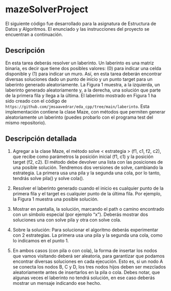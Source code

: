 # mazeSolverProject
El siguiente código fue desarrollado para la asignatura de Estructura de Datos y Algoritmos. El enunciado y las instrucciones del proyecto se encuentran a continuación.

## Descripción
En esta tarea deberás resolver un laberinto. Un laberinto es una matriz binaria, es decir que tiene dos posibles valores: (0) para indicar una celda disponible y (1) para indicar un muro. Así, en esta tarea deberán encontrar diversas soluciones dado un punto de inicio y un punto target para un laberinto generado aleatoriamente. La Figura 1 muestra, a la izquierda, un laberinto generado aleatoriamente y, a la derecha, una solución que parte de la primera fila y llega a la última. El laberinto mostrado en Figura 1 ha sido creado con el código de `https://github.com/jmsaavedrar/eda_cpp/tree/main/laberinto`. Esta implementación contiene la clase Maze, con métodos que permiten generar aleatoriamente un laberinto (puedes probarlo con el programa test del mismo repositorio).

## Descripción detallada

1. Agregar a la clase Maze, el método solve < estrategia > (f1, c1, f2, c2), que recibe como parámetros la posición inicial (f1, c1) y la posición target (f2, c2). El método debe devolver una lista con las posiciones de una posible solución. Tendremos dos versiones de solve, cambiando la estrategia. La primera usa una pila y la segunda una cola, por lo tanto, tendrás solve pila() y solve cola().

2. Resolver el laberinto generado cuando el inicio es cualquier punto de la primera fila y el target es cualquier punto de la última fila. Por ejemplo, la Figura 1 muestra una posible solución.

3. Mostrar en pantalla, la solución, marcando el path o camino encontrado con un símbolo especial (por ejemplo “x”). Deberás mostrar dos soluciones una con solve pila y otra con solve cola.

4. Sobre la solución: Para solucionar el algoritmo deberás experimentar con 2 estrategias. La primera usa una pila y la segunda una cola, como lo indicamos en el punto 1.

5. En ambos casos (con pila o con cola), la forma de insertar los nodos que vamos visitando deberá ser aleatoria, para garantizar que podamos encontrar diversas soluciones en cada ejecución. Esto es, si un nodo A se conecta los nodos B, C y D, los tres nodos hijos deben ser mezclados aleatoriamente antes de insertarlos en la pila o cola. Debes notar, que algunas veces el laberinto no tendrá solución, en ese caso deberás mostrar un mensaje indicando ese hecho.



